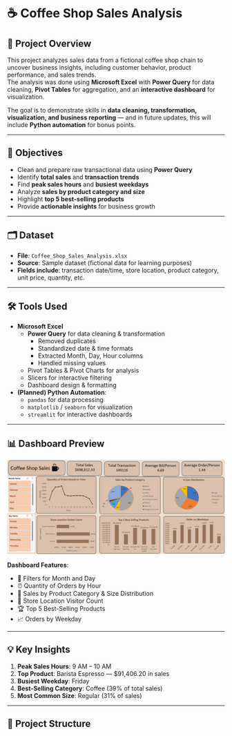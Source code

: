 # ☕ Coffee Shop Sales Analysis

## 📌 Project Overview
This project analyzes sales data from a fictional coffee shop chain to uncover business insights, including customer behavior, product performance, and sales trends.  
The analysis was done using **Microsoft Excel** with **Power Query** for data cleaning, **Pivot Tables** for aggregation, and an **interactive dashboard** for visualization.

The goal is to demonstrate skills in **data cleaning, transformation, visualization, and business reporting** — and in future updates, this will include **Python automation** for bonus points.

---

## 🎯 Objectives
- Clean and prepare raw transactional data using **Power Query**
- Identify **total sales** and **transaction trends**
- Find **peak sales hours** and **busiest weekdays**
- Analyze **sales by product category and size**
- Highlight **top 5 best-selling products**
- Provide **actionable insights** for business growth

---

## 🗂 Dataset
- **File**: `Coffee_Shop_Sales_Analysis.xlsx`
- **Source**: Sample dataset (fictional data for learning purposes)
- **Fields include**: transaction date/time, store location, product category, unit price, quantity, etc.

---

## 🛠 Tools Used
- **Microsoft Excel**
  - **Power Query** for data cleaning & transformation  
    - Removed duplicates
    - Standardized date & time formats
    - Extracted Month, Day, Hour columns
    - Handled missing values
  - Pivot Tables & Pivot Charts for analysis
  - Slicers for interactive filtering
  - Dashboard design & formatting
- **(Planned) Python Automation**:
  - `pandas` for data processing
  - `matplotlib` / `seaborn` for visualization
  - `streamlit` for interactive dashboards

---

## 📊 Dashboard Preview
![Coffee Shop Sales Dashboard](dashboard.png)

**Dashboard Features**:
- 📅 Filters for Month and Day
- ⏰ Quantity of Orders by Hour
- 🥧 Sales by Product Category & Size Distribution
- 🏪 Store Location Visitor Count
- 🏆 Top 5 Best-Selling Products
- 📈 Orders by Weekday

---

## 💡 Key Insights
1. **Peak Sales Hours**: 9 AM – 10 AM
2. **Top Product**: Barista Espresso — $91,406.20 in sales
3. **Busiest Weekday**: Friday
4. **Best-Selling Category**: Coffee (39% of total sales)
5. **Most Common Size**: Regular (31% of sales)

---

## 📂 Project Structure
